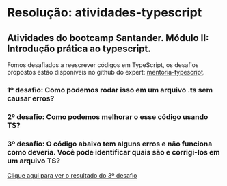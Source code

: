 # Resolução: atividades-typescript
## Atividades do bootcamp Santander. Módulo II: Introdução prática ao typescript.

Fomos desafiados a reescrever códigos em TypeScript, os desafios propostos estão disponíveis no github do expert: [mentoria-typescript](https://github.com/felipecesargm/mentoria-typescript/tree/main/src/desafios).

### 1º desafio: Como podemos rodar isso em um arquivo .ts sem causar erros? 

### 2º desafio: Como podemos melhorar o esse código usando TS? 

### 3º desafio: O código abaixo tem alguns erros e não funciona como deveria. Você pode identificar quais são e corrigi-los em um arquivo TS? 

[Clique aqui para ver o resultado do 3º desafio](https://felipecesargm.github.io/atividades-typescript/)
